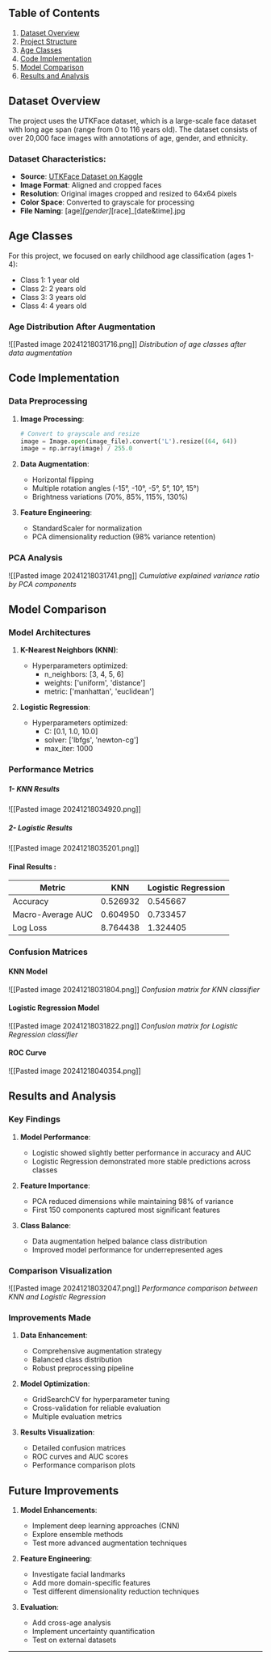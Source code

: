 ## Table of Contents
1. [Dataset Overview](#dataset-overview)
2. [Project Structure](#project-structure)
3. [Age Classes](#age-classes)
4. [Code Implementation](#code-implementation)
5. [Model Comparison](#model-comparison)
6. [Results and Analysis](#results-and-analysis)

## Dataset Overview

The project uses the UTKFace dataset, which is a large-scale face dataset with long age span (range from 0 to 116 years old). The dataset consists of over 20,000 face images with annotations of age, gender, and ethnicity.

### Dataset Characteristics:
- **Source**: [UTKFace Dataset on Kaggle](https://www.kaggle.com/datasets/jangedoo/utkface-new)
- **Image Format**: Aligned and cropped faces
- **Resolution**: Original images cropped and resized to 64x64 pixels
- **Color Space**: Converted to grayscale for processing
- **File Naming**: [age]_[gender]_[race]_[date&time].jpg

## Age Classes

For this project, we focused on early childhood age classification (ages 1-4):

- Class 1: 1 year old
- Class 2: 2 years old
- Class 3: 3 years old
- Class 4: 4 years old

### Age Distribution After Augmentation
![[Pasted image 20241218031716.png]]
*Distribution of age classes after data augmentation*

## Code Implementation

### Data Preprocessing

1. **Image Processing**:
   ```python
   # Convert to grayscale and resize
   image = Image.open(image_file).convert('L').resize((64, 64))
   image = np.array(image) / 255.0
   ```

2. **Data Augmentation**:
   - Horizontal flipping
   - Multiple rotation angles (-15°, -10°, -5°, 5°, 10°, 15°)
   - Brightness variations (70%, 85%, 115%, 130%)

3. **Feature Engineering**:
   - StandardScaler for normalization
   - PCA dimensionality reduction (98% variance retention)

### PCA Analysis
![[Pasted image 20241218031741.png]]
*Cumulative explained variance ratio by PCA components*

## Model Comparison

### Model Architectures

1. **K-Nearest Neighbors (KNN)**:
   - Hyperparameters optimized:
     - n_neighbors: [3, 4, 5, 6]
     - weights: ['uniform', 'distance']
     - metric: ['manhattan', 'euclidean']

2. **Logistic Regression**:
   - Hyperparameters optimized:
     - C: [0.1, 1.0, 10.0]
     - solver: ['lbfgs', 'newton-cg']
     - max_iter: 1000

### Performance Metrics

##### 1- KNN Results 
![[Pasted image 20241218034920.png]]

##### 2- Logistic Results 
![[Pasted image 20241218035201.png]]

#### Final Results :

| Metric            | KNN      | Logistic Regression |
| ----------------- | -------- | ------------------- |
| Accuracy          | 0.526932 | 0.545667            |
| Macro-Average AUC | 0.604950 | 0.733457            |
| Log Loss          | 8.764438 | 1.324405            |

### Confusion Matrices

#### KNN Model
![[Pasted image 20241218031804.png]]
*Confusion matrix for KNN classifier*

#### Logistic Regression Model
![[Pasted image 20241218031822.png]]
*Confusion matrix for Logistic Regression classifier*

#### ROC Curve 
![[Pasted image 20241218040354.png]]
## Results and Analysis

### Key Findings

1. **Model Performance**:
   - Logistic showed slightly better performance in accuracy and AUC
   - Logistic Regression demonstrated more stable predictions across classes

2. **Feature Importance**:
   - PCA reduced dimensions while maintaining 98% of variance
   - First 150 components captured most significant features

3. **Class Balance**:
   - Data augmentation helped balance class distribution
   - Improved model performance for underrepresented ages

### Comparison Visualization
![[Pasted image 20241218032047.png]]
*Performance comparison between KNN and Logistic Regression*

### Improvements Made

1. **Data Enhancement**:
   - Comprehensive augmentation strategy
   - Balanced class distribution
   - Robust preprocessing pipeline

2. **Model Optimization**:
   - GridSearchCV for hyperparameter tuning
   - Cross-validation for reliable evaluation
   - Multiple evaluation metrics

3. **Results Visualization**:
   - Detailed confusion matrices
   - ROC curves and AUC scores
   - Performance comparison plots

## Future Improvements

1. **Model Enhancements**:
   - Implement deep learning approaches (CNN)
   - Explore ensemble methods
   - Test more advanced augmentation techniques

2. **Feature Engineering**:
   - Investigate facial landmarks
   - Add more domain-specific features
   - Test different dimensionality reduction techniques

3. **Evaluation**:
   - Add cross-age analysis
   - Implement uncertainty quantification
   - Test on external datasets

---